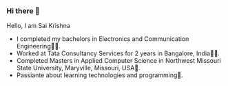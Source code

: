 ### Hi there 👋

Hello, I am Sai Krishna

- I completed my bachelors in Electronics and Communication Engineering👨‍🎓.<br>
- Worked at Tata Consultancy Services for 2 years in Bangalore, India👨‍💻.<br>
- Completed Masters in Applied Computer Science in Northwest Missouri State University, Maryville, Missouri, USA📖.<br>
- Passiante about learning technologies and programming🤖.

<!--
**saikrishna1419/saikrishna1419** is a ✨ _special_ ✨ repository because its `README.md` (this file) appears on your GitHub profile.

Here are some ideas to get you started:

- 🔭 I’m currently working on ...
- 🌱 I’m currently learning ...
- 👯 I’m looking to collaborate on ...
- 🤔 I’m looking for help with ...
- 💬 Ask me about ...
- 📫 How to reach me: ...
- 😄 Pronouns: ...
- ⚡ Fun fact: ...
-->
